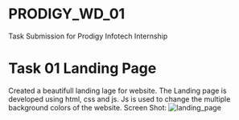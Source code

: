# PRODIGY_WD_01
Task Submission for Prodigy Infotech Internship
# Task 01 Landing Page
Created a beautifull landing lage for website. The Landing page is developed using html, css and js. Js is used to change the multiple background colors of the website.
Screen Shot:
![landing_page](https://github.com/AliAsgharSha/PRODIGY_WD_01/assets/147384233/5eae5f7b-452e-428a-b172-953a80a5891e)
